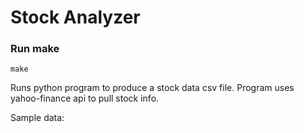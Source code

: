 # Stock Analyzer

### Run make
```
make
```

Runs python program to produce a stock data csv file. Program uses yahoo-finance api to pull stock info.

Sample data:

